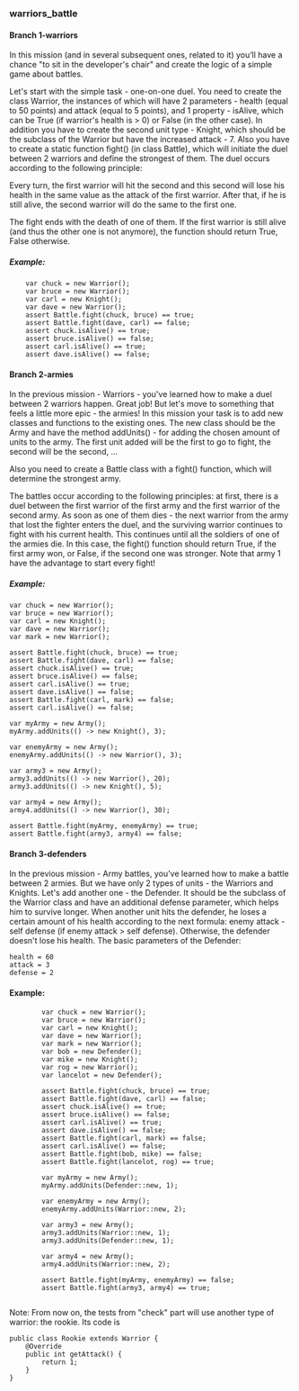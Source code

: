 ### warriors_battle

#### Branch 1-warriors

In this mission (and in several subsequent ones, related to it) you’ll have a chance "to sit in the developer's chair" and create the logic of a simple game 
about battles.

Let's start with the simple task - one-on-one duel. You need to create the class Warrior, the instances of which will have 2 parameters - health (equal to 50 points) 
and attack (equal to 5 points), and 1 property - isAlive, which can be True (if warrior's health is > 0) or False (in the other case). In addition you have to create 
the second unit type - Knight, which should be the subclass of the Warrior but have the increased attack - 7. Also you have to create a static function fight() 
(in class Battle), which will initiate the duel between 2 warriors and define the strongest of them. The duel occurs according to the following principle:

Every turn, the first warrior will hit the second and this second will lose his health in the same value as the attack of the first warrior. After that, if he is 
still alive, the second warrior will do the same to the first one.

The fight ends with the death of one of them. If the first warrior is still alive (and thus the other one is not anymore), the function should return True, False 
otherwise.

##### Example:

``` 
    var chuck = new Warrior();
    var bruce = new Warrior();
    var carl = new Knight();
    var dave = new Warrior();
    assert Battle.fight(chuck, bruce) == true;
    assert Battle.fight(dave, carl) == false;
    assert chuck.isAlive() == true;
    assert bruce.isAlive() == false;
    assert carl.isAlive() == true;
    assert dave.isAlive() == false;
```

#### Branch 2-armies

In the previous mission - Warriors - you've learned how to make a duel between 2 warriors happen. Great job! But let's move to something that feels a little 
more epic - the armies! In this mission your task is to add new classes and functions to the existing ones. The new class should be the Army and have the method addUnits() - for adding the chosen amount of units to the army. The first unit added will be the first to go to fight, the second will be the second, ...

Also you need to create a Battle class with a fight() function, which will determine the strongest army.

The battles occur according to the following principles: 
at first, there is a duel between the first warrior of the first army and the first warrior of the second army. As soon as one of them dies - the next warrior 
from the army that lost the fighter enters the duel, and the surviving warrior continues to fight with his current health. This continues until all the soldiers 
of one of the armies die. In this case, the fight() function should return True, if the first army won, or False, if the second one was stronger.
Note that army 1 have the advantage to start every fight!

##### Example:

```
var chuck = new Warrior();
var bruce = new Warrior();
var carl = new Knight();
var dave = new Warrior();
var mark = new Warrior();

assert Battle.fight(chuck, bruce) == true;
assert Battle.fight(dave, carl) == false;
assert chuck.isAlive() == true;
assert bruce.isAlive() == false;
assert carl.isAlive() == true;
assert dave.isAlive() == false;
assert Battle.fight(carl, mark) == false;
assert carl.isAlive() == false;

var myArmy = new Army();
myArmy.addUnits(() -> new Knight(), 3);

var enemyArmy = new Army();
enemyArmy.addUnits(() -> new Warrior(), 3);

var army3 = new Army();
army3.addUnits(() -> new Warrior(), 20);
army3.addUnits(() -> new Knight(), 5);

var army4 = new Army();
army4.addUnits(() -> new Warrior(), 30);

assert Battle.fight(myArmy, enemyArmy) == true;
assert Battle.fight(army3, army4) == false;
```

#### Branch 3-defenders

In the previous mission - Army battles, you've learned how to make a battle between 2 armies. But we have only 2 types of units - the Warriors and Knights.
Let's add another one - the Defender. It should be the subclass of the Warrior class and have an additional defense parameter, which helps him to survive 
longer. When another unit hits the defender, he loses a certain amount of his health according to the next formula:
enemy attack - self defense (if enemy attack > self defense).
Otherwise, the defender doesn't lose his health.
The basic parameters of the Defender:

    health = 60
    attack = 3
    defense = 2
    
#### Example:

```
        var chuck = new Warrior();
        var bruce = new Warrior();
        var carl = new Knight();
        var dave = new Warrior();
        var mark = new Warrior();
        var bob = new Defender();
        var mike = new Knight();
        var rog = new Warrior();
        var lancelot = new Defender();

        assert Battle.fight(chuck, bruce) == true;
        assert Battle.fight(dave, carl) == false;
        assert chuck.isAlive() == true;
        assert bruce.isAlive() == false;
        assert carl.isAlive() == true;
        assert dave.isAlive() == false;
        assert Battle.fight(carl, mark) == false;
        assert carl.isAlive() == false;
        assert Battle.fight(bob, mike) == false;
        assert Battle.fight(lancelot, rog) == true;

        var myArmy = new Army();
        myArmy.addUnits(Defender::new, 1);

        var enemyArmy = new Army();
        enemyArmy.addUnits(Warrior::new, 2);

        var army3 = new Army();
        army3.addUnits(Warrior::new, 1);
        army3.addUnits(Defender::new, 1);

        var army4 = new Army();
        army4.addUnits(Warrior::new, 2);

        assert Battle.fight(myArmy, enemyArmy) == false;
        assert Battle.fight(army3, army4) == true;
        
```
Note: From now on, the tests from "check" part will use another type of warrior: the rookie. Its code is
```
public class Rookie extends Warrior {
    @Override
    public int getAttack() {
        return 1;
    }
}
```

